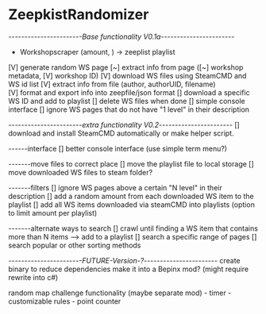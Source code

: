 # ZeepkistRandomizer

_-_-_-_-_-_-_-_-_-_-_-_-_-_-_-_-_-_-_-_-_-_-_-Base functionality V0.1a_-_-_-_-_-_-_-_-_-_-_-_-_-_-_-_-_-_-_-_-_-_-_-
 - Workshopscraper (amount, ) -> zeeplist playlist

[V] generate random WS page
[~] extract info from page ([~] workshop metadata, [V] workshop ID)
[V] download WS files using SteamCMD and WS id list
[V] extract info from file (author, authorUID, filename)      
[V] format and export info into zeepfile/json format
[] download a specific WS ID and add to playlist
[] delete WS files when done
[] simple console interface
[] ignore WS pages that do not have "1 level" in their description

_-_-_-_-_-_-_-_-_-_-_-_-_-_-_-_-_-_-_-_-_-_-_-extra functionality V0.2_-_-_-_-_-_-_-_-_-_-_-_-_-_-_-_-_-_-_-_-_-_-_-
[] download and install SteamCMD automatically or make helper script.

------interface
[] better console interface (use simple term menu?)

-------move files to correct place
[] move the playlist file to local storage
[] move downloaded WS files to steam folder?

-------filters
[] ignore WS pages above a certain "N level" in their description
[] add a random amount from each downloaded WS item to the playlist
[] add all WS items downloaded via steamCMD into playlists (option to limit amount per playlist)

-------alternate ways to search
[] crawl until finding a WS item that contains more than N items --> add to a playlist
[] search a specific range of pages
[] search popular or other sorting methods


_-_-_-_-_-_-_-_-_-_-_-_-_-_-_-_-_-_-_-_-_-_-_-FUTURE-Version-?_-_-_-_-_-_-_-_-_-_-_-_-_-_-_-_-_-_-_-_-_-_-_-
create binary to reduce dependencies
make it into a Bepinx mod? (might require rewrite into c#)

random map challenge functionality (maybe separate mod)
    - timer
    - customizable rules
    - point counter
